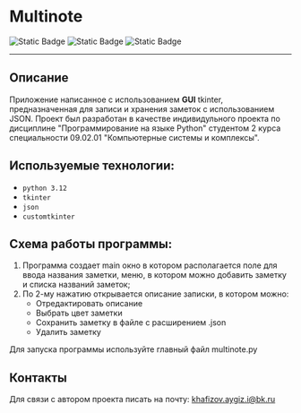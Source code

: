 # Multinote
![Static Badge](https://img.shields.io/badge/Python-3.12-green)
![Static Badge](https://img.shields.io/badge/tkinter-blue)
![Static Badge](https://img.shields.io/badge/JSON-F7E03C?style=flat&logo=json&logoColor=white)

---
## Описание 

Приложение написанное с использованием **GUI** tkinter, предназначенная для записи и хранения заметок с использованием JSON. 
Проект был разработан в качестве индивидульного проекта по дисциплине "Программирование на языке Python" студентом 2 курса специальности 09.02.01 "Компьютерные системы и комплексы".

## Используемые технологии:
* `python 3.12`
* `tkinter`
* `json`
* `customtkinter`

## Схема работы программы:

1. Программа создает main окно в котором располагается поле для ввода названия заметки, меню, в котором можно добавить заметку и списка названий заметок;
2. По 2-му нажатию открывается описание записки, в котором можно:
   * Отредактировать описание
   * Выбрать цвет заметки
   * Сохранить заметку в файле с расширением .json
   * Удалить заметку

Для запуска программы используйте главный файл multinote.py

## Контакты

Для связи с автором проекта писать на почту: khafizov.aygiz.i@bk.ru
